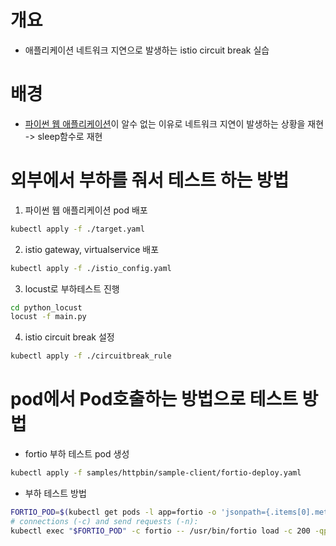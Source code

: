 # 개요
* 애플리케이션 네트워크 지연으로 발생하는 istio circuit break 실습

# 배경
* [파이썬 웹 애플리케이션](./pytnon_app/main.py)이 알수 없는 이유로 네트워크 지연이 발생하는 상황을 재현 -> sleep함수로 재현

# 외부에서 부하를 줘서 테스트 하는 방법
1. 파이썬 웹 애플리케이션 pod 배포

```sh
kubectl apply -f ./target.yaml
```

2. istio gateway, virtualservice 배포

```sh
kubectl apply -f ./istio_config.yaml
```

3. locust로 부하테스트 진행

```sh
cd python_locust
locust -f main.py
```

4. istio circuit break 설정

```sh
kubectl apply -f ./circuitbreak_rule
```

# pod에서 Pod호출하는 방법으로 테스트 방법

* fortio 부하 테스트 pod 생성

```sh
kubectl apply -f samples/httpbin/sample-client/fortio-deploy.yaml
```

* 부하 테스트 방법

```sh
FORTIO_POD=$(kubectl get pods -l app=fortio -o 'jsonpath={.items[0].metadata.name}')
# connections (-c) and send requests (-n):
kubectl exec "$FORTIO_POD" -c fortio -- /usr/bin/fortio load -c 200 -qps 0 -n 200 http://circuit-break-example:80/sleep
```
